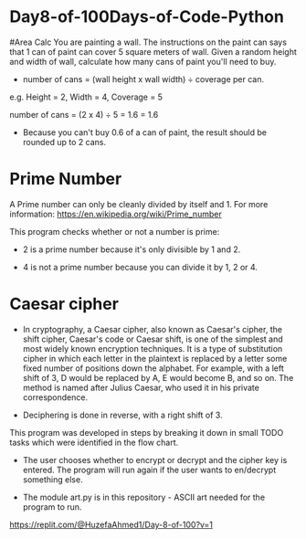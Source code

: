 # Day8-of-100Days-of-Code-Python
#Area Calc
You are painting a wall. The instructions on the paint can says that 1 can of paint can cover 5 square meters of wall. Given a random height and width of wall, calculate how many cans of paint you'll need to buy.

* number of cans = (wall height x wall width) ÷ coverage per can.

e.g. Height = 2, Width = 4, Coverage = 5

number of cans = (2 x 4) ÷ 5 = 1.6 = 1.6

* Because you can't buy 0.6 of a can of paint, the result should be rounded up to 2 cans.

# Prime Number
A Prime number can only be cleanly divided by itself and 1. For more information: https://en.wikipedia.org/wiki/Prime_number

This program checks whether or not a number is prime:

* 2 is a prime number because it's only divisible by 1 and 2.

* 4 is not a prime number because you can divide it by 1, 2 or 4.

# Caesar cipher
* In cryptography, a Caesar cipher, also known as Caesar's cipher, the shift cipher, Caesar's code or Caesar shift, is one of the simplest and most widely known encryption techniques. It is a type of substitution cipher in which each letter in the plaintext is replaced by a letter some fixed number of positions down the alphabet. For example, with a left shift of 3, D would be replaced by A, E would become B, and so on. The method is named after Julius Caesar, who used it in his private correspondence.

* Deciphering is done in reverse, with a right shift of 3.

This program was developed in steps by breaking it down in small TODO tasks which were identified in the flow chart.

* The user chooses whether to encrypt or decrypt and the cipher key is entered. The program will run again if the user wants to en/decrypt something else.

* The module art.py is in this repository - ASCII art needed for the program to run.

https://replit.com/@HuzefaAhmed1/Day-8-of-100?v=1
